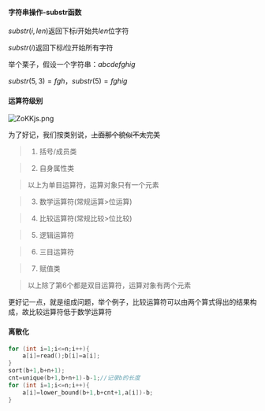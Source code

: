 <!--more-->

#### 字符串操作-substr函数

$substr(i,len)$返回下标$i$开始共$len$位字符

$substr(i)$返回下标$i$位开始所有字符

举个栗子，假设一个字符串：$abcdefghig$

$substr(5,3)=fgh$，$substr(5)=fghig$

#### 运算符级别

![ZoKKjs.png](https://s2.ax1x.com/2019/07/15/ZoKKjs.png)

为了好记，我们按类别说，~~上面那个貌似不太完美~~

>1. 括号/成员类

>2. 自身属性类

>以上为单目运算符，运算对象只有一个元素

>3. 数学运算符(常规运算>位运算)

>4. 比较运算符(常规比较>位比较)

>5. 逻辑运算符

>6. 三目运算符

>7. 赋值类

>以上除了第6个都是双目运算符，运算对象有两个元素

更好记一点，就是组成问题，举个例子，比较运算符可以由两个算式得出的结果构成，故比较运算符低于数学运算符

#### 离散化

```cpp
for (int i=1;i<=n;i++){
    a[i]=read();b[i]=a[i];
}
sort(b+1,b+n+1);
cnt=unique(b+1,b+n+1)-b-1;//记录b的长度
for (int i=1;i<=n;i++){
    a[i]=lower_bound(b+1,b+cnt+1,a[i])-b;
}
```